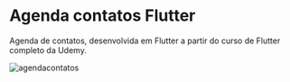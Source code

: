 # Agenda contatos Flutter

Agenda de contatos, desenvolvida em Flutter a partir do curso de Flutter completo da Udemy.

![agendacontatos](https://user-images.githubusercontent.com/41845115/131936225-9b0454b9-6209-49bb-b67a-4ef6514da5fd.jpg)
